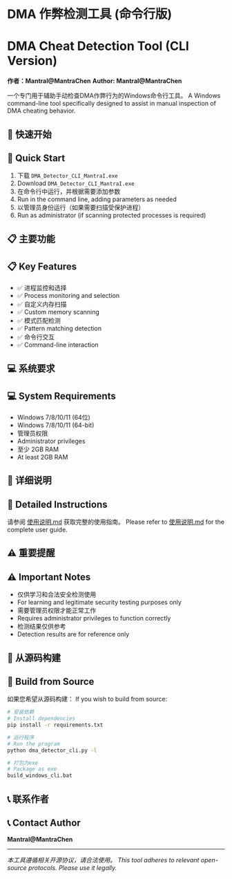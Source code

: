 # DMA 作弊检测工具 (命令行版)
# DMA Cheat Detection Tool (CLI Version)

**作者：MantraI@MantraChen**
**Author: MantraI@MantraChen**

一个专门用于辅助手动检查DMA作弊行为的Windows命令行工具。
A Windows command-line tool specifically designed to assist in manual inspection of DMA cheating behavior.

## 🚀 快速开始
## 🚀 Quick Start

1. 下载 `DMA_Detector_CLI_MantraI.exe`
1. Download `DMA_Detector_CLI_MantraI.exe`
2. 在命令行中运行，并根据需要添加参数
2. Run in the command line, adding parameters as needed
3. 以管理员身份运行（如果需要扫描受保护进程）
3. Run as administrator (if scanning protected processes is required)

## 📋 主要功能
## 📋 Key Features

- ✅ 进程监控和选择
- ✅ Process monitoring and selection
- ✅ 自定义内存扫描
- ✅ Custom memory scanning
- ✅ 模式匹配检测
- ✅ Pattern matching detection
- ✅ 命令行交互
- ✅ Command-line interaction

## 💻 系统要求
## 💻 System Requirements

- Windows 7/8/10/11 (64位)
- Windows 7/8/10/11 (64-bit)
- 管理员权限
- Administrator privileges
- 至少 2GB RAM
- At least 2GB RAM

## 📖 详细说明
## 📖 Detailed Instructions

请参阅 [使用说明.md](使用说明.md) 获取完整的使用指南。
Please refer to [使用说明.md](使用说明.md) for the complete user guide.

## ⚠️ 重要提醒
## ⚠️ Important Notes

- 仅供学习和合法安全检测使用
- For learning and legitimate security testing purposes only
- 需要管理员权限才能正常工作
- Requires administrator privileges to function correctly
- 检测结果仅供参考
- Detection results are for reference only

## 🔧 从源码构建
## 🔧 Build from Source

如果您希望从源码构建：
If you wish to build from source:

```bash
# 安装依赖
# Install dependencies
pip install -r requirements.txt

# 运行程序
# Run the program
python dma_detector_cli.py -l

# 打包为exe
# Package as exe
build_windows_cli.bat
```

## 📞 联系作者
## 📞 Contact Author

**MantraI@MantraChen**

---

*本工具遵循相关开源协议，请合法使用。*
*This tool adheres to relevant open-source protocols. Please use it legally.*




